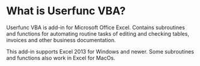 ﻿What is Userfunc VBA?
==================

Userfunc VBA is add-in for Microsoft Office Excel. Contains subroutines and functions for automating routine tasks of editing and checking tables, invoices and other business documentation.

This add-in supports Excel 2013 for Windows and newer. Some subroutines and functions also work in Excel for MacOs.
